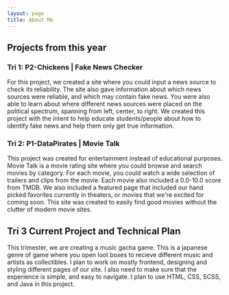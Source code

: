 ```yaml
---
layout: page
title: About Me
---
```


## Projects from this year

### Tri 1: P2-Chickens | Fake News Checker
For this project, we created a site where you could input a news source to check its reliability. The site also gave information about which news sources were reliable, and which may contain fake news. You were also able to learn about where different news sources were placed on the political spectrum, spanning from left, center, to right. We created this project with the intent to help educate students/people about how to identify fake news and help them only get true information.

### Tri 2: P1-DataPirates | Movie Talk
This project was created for entertainment instead of educational purposes. Movie Talk is a movie rating site where you could browse and search movies by category. For each movie, you could watch a wide selection of trailers and clips from the movie. Each movie also included a 0.0-10.0 score from TMDB. We also included a featured page that included our hand picked favorites currently in theaters, or movies that we're excited for coming soon. This site was created to easily find good movies without the clutter of modern movie sites.

## Tri 3 Current Project and Technical Plan

This trimester, we are creating a music gacha game. This is a japanese genre of game where you open loot boxes to recieve different music and artists as collectibles. I plan to work on mostly frontend, designing and styling different pages of our site. I also need to make sure that the experience is simple, and easy to navigate. I plan to use HTML, CSS, SCSS, and Java in this project.
